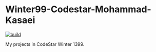 # Winter99-Codestar-Mohammad-Kasaei

[![build](https://github.com/Star-Academy/Winter99-Codestar-Mohammad-Kasaei/actions/workflows/buildPipeline.yml/badge.svg)](https://github.com/Star-Academy/Winter99-Codestar-Mohammad-Kasaei/actions/workflows/buildPipeline.yml)

My projects in CodeStar Winter 1399.
